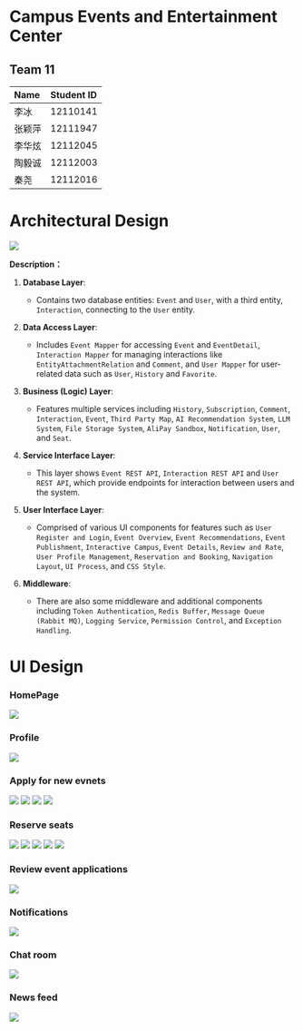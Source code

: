 # Campus Events and Entertainment Center

## Team 11

|**Name**|**Student ID**|
|:----|:----|
| 李冰   | 12110141   |
| 张颖萍 | 12111947   |
| 李华炫 | 12112045   |
| 陶毅诚 | 12112003   |
| 秦尧   | 12112016   |

# **Architectural Design**

![](/assets/Architectural_Design.png)

**Description：**

1. **Database Layer**:

   - Contains two database entities: `Event` and `User`, with a third entity, `Interaction`, connecting to the `User` entity.

2. **Data Access Layer**:

   - Includes `Event Mapper` for accessing `Event` and `EventDetail`, `Interaction Mapper` for managing interactions like `EntityAttachmentRelation` and `Comment`, and `User Mapper` for user-related data such as `User`, `History` and `Favorite`.

3. **Business (Logic) Layer**:

   - Features multiple services including `History`, `Subscription`, `Comment`, `Interaction`, `Event`, `Third Party Map`, `AI Recommendation System`, `LLM System`, `File Storage System`, `AliPay Sandbox`, `Notification`, `User`, and `Seat`.

4. **Service Interface Layer**:

   - This layer shows `Event REST API`, `Interaction REST API` and `User REST API`, which provide endpoints for interaction between users and the system.

5. **User Interface Layer**:

   - Comprised of various UI components for features such as `User Register and Login`, `Event Overview`, `Event Recommendations`, `Event Publishment`, `Interactive Campus`, `Event Details`, `Review and Rate`, `User Profile Management`, `Reservation and Booking`, `Navigation Layout`, `UI Process`, and `CSS Style`.

6. **Middleware**:
   - There are also some middleware and additional components including `Token Authentication`, `Redis Buffer`, `Message Queue (Rabbit MQ)`, `Logging Service`, `Permission Control`, and `Exception Handling`.

# UI Design
### HomePage


![](/assets/首页、本人申报、参加、收藏、浏览历史.png)

### Profile


![](/assets/个人页面.png)

### Apply for new evnets


![](/assets/申请活动.png)
![](/assets/申请活动(2).png)
![](/assets/申请活动(3).png)
![](/assets/申请活动(4).png)

### Reserve seats


![](/assets/9.png)
![](/assets/10.png)
![](/assets/11.png)
![](/assets/12.png)
![](/assets/13.png)

### Review event applications


![](/assets/审核.png)

### Notifications


![](/assets/通知页.png)

### Chat room


![](/assets/聊天室.png)

### News feed


![](/assets/动态页.png)
